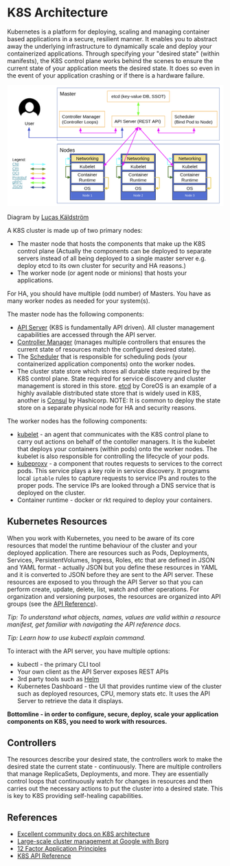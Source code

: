 # K8S Architecture #

Kubernetes is a platform for deploying, scaling and managing container based applications in a secure, resilient manner.  It enables you to abstract away the underlying infrastructure to dynamically scale and deploy your containerized applications. Through specifying your "desired state" (within manifests), the K8S control plane works behind the scenes to ensure the current state of your application meets the desired state.  It does so even in the event of your application crashing or if there is a hardware failure.

![K8S Architecture from Kubernetes.io](./images/K8S-Architecture.png "K8S Architecture") 

Diagram by [Lucas Käldström](https://docs.google.com/presentation/d/1Gp-2blk5WExI_QR59EUZdwfO2BWLJqa626mK2ej-huo/edit#slide=id.g1e639c415b_0_56)

A K8S cluster is made up of two primary nodes:
- The master node that hosts the components that make up the K8S control plane (Actually the components can be deployed to separate servers instead of all being deployed to a single master server e.g. deploy etcd to its own cluster for security and HA reasons.)
- The worker node (or agent node or minions) that hosts your applications.

For HA, you should have multiple (odd number) of Masters.  You have as many worker nodes as needed for your system(s).

The master node has the following components:

* [API Server](https://kubernetes.io/docs/reference/generated/kube-apiserver/) (K8S is fundamentally API driven).  All cluster management capabilities are accessed through the API server.
* [Controller Manager](https://kubernetes.io/docs/reference/generated/kube-controller-manager/) (manages multiple controllers that ensures the current state of resources match the configured desired state).
* The [Scheduler](https://kubernetes.io/docs/reference/generated/kube-scheduler/)  that is responsible for scheduling pods (your containerized application components) onto the worker nodes.
* The cluster state store which stores all durable state required by the K8S control plane.  State required for service discovery and cluster management is stored in this store. [etcd](https://coreos.com/etcd/) by CoreOS is an example of a highly available distributed state store that is widely used in K8S, another is [Consul](https://www.consul.io/) by Hashicorp.  NOTE: It is common to deploy the state store on a separate physical node for HA and security reasons.

The worker nodes has the following components:

* [kubelet](https://kubernetes.io/docs/reference/generated/kubelet/) - an agent that communicates with the K8S control plane to carry out actions on behalf of the contoller managers.  It is the kubelet that deploys your containers (within pods) onto the worker nodes.  The kubelet is also responsible for controlling the lifecycle of your pods.
* [kubeproxy](https://kubernetes.io/docs/reference/generated/kube-proxy/) - a component that routes requests to services to the correct pods. This service plays a key role in service discovery.  It programs local ```iptable``` rules to capture requests to service IPs and routes to the proper pods.  The service IPs are looked through a DNS service that is deployed on the cluster.
* Container runtime - docker or rkt required to deploy your containers.

## Kubernetes Resources ##

When you work with Kubernetes, you need to be aware of its core resources that model the runtime behaviour of the cluster and your deployed application.  There are resources such as Pods, Deployments, Services, PersistentVolumes, Ingress, Roles, etc that are defined in JSON and YAML format - actually JSON but you define these resources in YAML and it is converted to JSON before they are sent to the API server. These resources are exposed to you through the API Server so that you can perform create, update, delete, list, watch and other operations.  For organization and versioning purposes, the resources are organized into API groups (see the [API Reference](https://v1-8.docs.kubernetes.io/docs/api-reference/v1.8/)).

*Tip: To understand what objects, names, values are valid within a resource manifest, get familiar with navigating the API reference docs.*

*Tip: Learn how to use kubectl explain command.*

To interact with the API server, you have multiple options:

* kubectl - the primary CLI tool
* Your own client as the API Server exposes REST APIs
* 3rd party tools such as [Helm](https://github.com/kubernetes/helm)
* Kubernetes Dashboard - the UI that provides runtime view of the cluster such as deployed resources, CPU, memory stats etc. It uses the API Server to retrieve the data it displays.

**Bottomline - in order to configure, secure, deploy, scale your application components on K8S, you need to work with resources.**

## Controllers ##

The resources describe your desired state, the controllers work to make the desired state the current state - continuously.  There are multiple controllers that manage ReplicaSets, Deployments, and more.  They are essentially control loops that continuously watch for changes in resources and then carries out the necessary actions to put the cluster into a desired state.  This is key to K8S providing self-healing capabilities.

## References ##

* [Excellent community docs on K8S architecture](https://github.com/kubernetes/community/blob/master/contributors/design-proposals/architecture/architecture.md)
* [Large-scale cluster management at Google with Borg](https://research.google.com/pubs/pub43438.html)
* [12 Factor Application Principles](https://12factor.net/)
* [K8S API Reference](https://v1-8.docs.kubernetes.io/docs/api-reference/v1.8/)